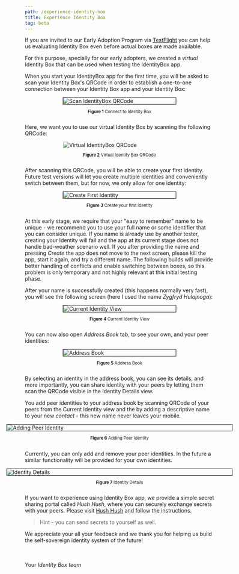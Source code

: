 ```yaml
---
path: /experience-identity-box
title: Experience Identity Box
tag: beta
---
```


If you are invited to our Early Adoption Program via [TestFlight](https://developer.apple.com/testflight/) you can help us evaluating Identity Box even before actual boxes are made available.

For this purpose, specially for our early adopters, we created a *virtual* Identity Box that can be used when testing the IdentityBox app.

When you start your IdentityBox app for the first time, you will be asked to scan your Identity Box's QRCode in order to establish a one-to-one connection between your Identity Box app and your Identity Box:

<a name="figure-1"></a> 
<div style="display:flex; flex-flow:column; justify-content:center; align-items: center;">
<div style="width: 300px; border: 1px solid black">
  <img alt="Scan IdentityBox QRCode" src="images/ConnectToIdBox.png" />
</div>
<p style="font-size: 0.8em"><b>Figure 1</b> Connect to Identity Box</p>
</div>

Here, we want you to use our virtual Identity Box by scanning the following QRCode:

<a name="figure-2"></a> 
<div style="display:flex; flex-flow:column; justify-content:center; align-items: center;">
<div style="width: 300px;">
  <img alt="Virtual IdentityBox QRCode" src="images/QRCodeStockholm.png" />
</div>
<p style="font-size: 0.8em"><b>Figure 2</b> Virtual Identity Box QRCode</p>
</div>

After scanning this QRCode, you will be able to create your first identity. Future test versions will let you create multiple identities and conveniently switch between them, but for now, we only allow for one identity:

<a name="figure-3"></a> 
<div style="display:flex; flex-flow:column; justify-content:center; align-items: center;">
<div style="width: 300px; border: 1px solid black">
  <img alt="Create First Identity" src="images/CreateFirstIdentity.png"/>
</div>
<p style="font-size: 0.8em"><b>Figure 3</b> Create your first identity</p>
</div>

At this early stage, we require that your "easy to remember" name to be unique - we recommend you to use your full name or some identifier that you can consider unique. If you name is already use by another tester, creating your Identity will fail and the app at its current stage does not handle bad-weather scenario well. If you after providing the name and pressing *Create* the app does not move to the next screen, please kill the app, start it again, and try a different name. The following builds will provide better handling of conflicts and enable switching between boxes, so this problem is only temporary and not highly relevant at this initial testing phase.

After your name is successfully created (this happens normally very fast), you will see the following screen (here I used the name *Zygfryd Hulajnoga*):

<a name="figure-4"></a> 
<div style="display:flex; flex-flow:column; justify-content:center; align-items: center;">
<div style="width: 300px; border: 1px solid black">
  <img alt="Current Identity View" src="images/ZygfrydHulajnoga.png"/>
</div>
<p style="font-size: 0.8em"><b>Figure 4</b> Current Identity View</p>
</div>

You can now also open *Address Book* tab, to see your own, and your peer identities:

<a name="figure-5"></a> 
<div style="display:flex; flex-flow:column; justify-content:center; align-items: center;">
<div style="width: 300px; border: 1px solid black">
  <img alt="Address Book" src="images/AddressBook.png"/>
</div>
<p style="font-size: 0.8em"><b>Figure 5</b> Address Book</p>
</div>

By selecting an identity in the address book, you can see its details, and more importantly, you can share
identity with your peers by letting them scan the QRCode visible in the Identity Details view.

You add peer identities to your address book by scanning QRCode of your peers from the Current Identity view and the by adding a descriptive name to your new *contact* - this new name never leaves your mobile.

<a name="figure-6"></a> 
<div style="display:flex; flex-flow:column; justify-content:center; align-items: center;">
<div style="width: 600px; border: 1px solid black">
  <img alt="Adding Peer Identity" src="images/NewPeerIdentity.png"/>
</div>
<p style="font-size: 0.8em"><b>Figure 6</b> Adding Peer Identity</p>
</div>

Currently, you can only add and remove your peer identities. In the future a similar functionality will be provided
for your own identities.

<a name="figure-7"></a> 
<div style="display:flex; flex-flow:column; justify-content:center; align-items: center;">
<div style="width: 600px; border: 1px solid black">
  <img alt="Identity Details" src="images/IdentityDetails.png"/>
</div>
<p style="font-size: 0.8em"><b>Figure 7</b> Identity Details</p>
</div>

If you want to experience using Identity Box app, we provide a simple secret sharing portal called *Hush Hush*, where you can securely exchange secrets with your peers. Please visit [Hush Hush](https://idbox.now.sh/hush-hush) and follow
the instructions.

> Hint - you can send secrets to yourself as well.

We appreciate your all your feedback and we thank you for helping us build the self-sovereign identity system of the future!

<br/><br/>
Your *Identity Box team*
